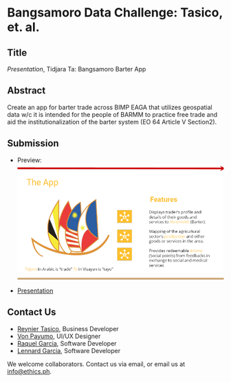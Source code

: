 # Bangsamoro Data Challenge: Tasico, et. al. 

## Title

*Presentation*, Tidjara Ta: Bangsamoro Barter App

## Abstract

Create an app for barter trade across BIMP EAGA that utilizes geospatial data w/c it is intended for the people of BARMM to practice free trade and aid the institutionalization of the barter system (EO 64 Article V Section2).

## Submission
* Preview: 
![alt text](https://github.com/ethicsph/bangsamoro-data-challenge/blob/master/tasico-et-al/preview.png "Features")

* [Presentation](https://github.com/ethicsph/bangsamoro-data-challenge/blob/master/tasico-et-al/TidjaraTa_1.pdf)

## Contact Us

* [Reynier Tasico](mailto:reynier.c.tasico@gmail.com), Business Developer
* [Von Payumo](mailto:payumovon@gmail.com), UI/UX Designer
* [Raquel Garcia](mailto:rakidoki@gmail.com), Software Developer
* [Lennard Garcia](mailto:lennardfgarcia@gmail.com), Software Developer

We welcome collaborators. Contact us via email, or email us at info@ethics.ph.